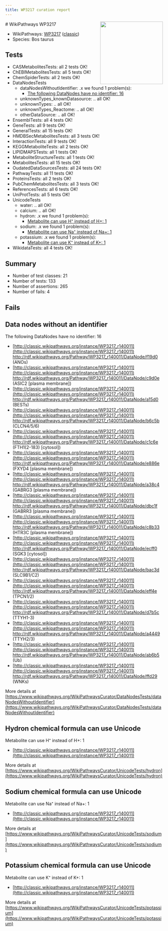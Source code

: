 ```yaml
---
title: WP3217 curation report
---
```


<img style="float: right; width: 200px" src="https://upload.wikimedia.org/wikipedia/commons/thumb/8/83/Wplogo_with_text_500.png/640px-Wplogo_with_text_500.png" />
# WikiPathways WP3217

* WikiPathways: [WP3217](https://wikipathways.org/pathways/WP3217) ([classic](https://classic.wikipathways.org/instance/WP3217))
* Species: Bos taurus
## Tests
* CASMetabolitesTests: all 2 tests OK!
* ChEBIMetabolitesTests: all 5 tests OK!
* ChemSpiderTests: all 2 tests OK!
* DataNodesTests
    * dataNodesWithoutIdentifier: .x we found 1 problem(s):
        * [The following DataNodes have no identifier: 16](#8792c496)
    * unknownTypes_knownDatasource: .. all OK!
    * unknownTypes: .. all OK!
    * unknownTypes_Reactome: .. all OK!
    * otherDataSource: .. all OK!
* EnsemblTests: all 4 tests OK!
* GeneTests: all 9 tests OK!
* GeneralTests: all 15 tests OK!
* HMDBSecMetabolitesTests: all 3 tests OK!
* InteractionTests: all 9 tests OK!
* KEGGMetaboliteTests: all 2 tests OK!
* LIPIDMAPSTests: all 1 tests OK!
* MetaboliteStructureTests: all 1 tests OK!
* MetabolitesTests: all 15 tests OK!
* OudatedDataSourcesTests: all 24 tests OK!
* PathwayTests: all 11 tests OK!
* ProteinsTests: all 2 tests OK!
* PubChemMetabolitesTests: all 3 tests OK!
* ReferencesTests: all 6 tests OK!
* UniProtTests: all 5 tests OK!
* UnicodeTests
    * water: .. all OK!
    * calcium: .. all OK!
    * hydron: .x we found 1 problem(s):
        * [Metabolite can use H⁺ instead of H+: 1](#484bab84)
    * sodium: .x we found 1 problem(s):
        * [Metabolite can use Na⁺ instead of Na+: 1](#2cc83479)
    * potassium: .x we found 1 problem(s):
        * [Metabolite can use K⁺ instead of K+: 1](#6cc0da79)
* WikidataTests: all 4 tests OK!


## Summary

* Number of test classes: 21
* Number of tests: 133
* Number of assertions: 265
* Number of fails: 4

## Fails

<a name="8792c496" />

## Data nodes without an identifier

The following DataNodes have no identifier: 16

* [http://classic.wikipathways.org/instance/WP3217_r140011](http://classic.wikipathways.org/instance/WP3217_r140011) http://rdf.wikipathways.org/Pathway/WP3217_r140011/DataNode/f19d0 (ANOs)
* [http://classic.wikipathways.org/instance/WP3217_r140011](http://classic.wikipathways.org/instance/WP3217_r140011) http://rdf.wikipathways.org/Pathway/WP3217_r140011/DataNode/c9d0e (ASIC2 [plasma
membrane])
* [http://classic.wikipathways.org/instance/WP3217_r140011](http://classic.wikipathways.org/instance/WP3217_r140011) http://rdf.wikipathways.org/Pathway/WP3217_r140011/DataNode/a15d0 (BESTs)
* [http://classic.wikipathways.org/instance/WP3217_r140011](http://classic.wikipathways.org/instance/WP3217_r140011) http://rdf.wikipathways.org/Pathway/WP3217_r140011/DataNode/b6c5b (CLCN4/5/6)
* [http://classic.wikipathways.org/instance/WP3217_r140011](http://classic.wikipathways.org/instance/WP3217_r140011) http://rdf.wikipathways.org/Pathway/WP3217_r140011/DataNode/c1c6e (FTH1(2-183)
[cytosol])
* [http://classic.wikipathways.org/instance/WP3217_r140011](http://classic.wikipathways.org/instance/WP3217_r140011) http://rdf.wikipathways.org/Pathway/WP3217_r140011/DataNode/e886e (FXYD4 [plasma
membrane])
* [http://classic.wikipathways.org/instance/WP3217_r140011](http://classic.wikipathways.org/instance/WP3217_r140011) http://rdf.wikipathways.org/Pathway/WP3217_r140011/DataNode/a38c4 (GABRG3 [plasma
membrane])
* [http://classic.wikipathways.org/instance/WP3217_r140011](http://classic.wikipathways.org/instance/WP3217_r140011) http://rdf.wikipathways.org/Pathway/WP3217_r140011/DataNode/dbc1f (GABRR3 [plasma
membrane])
* [http://classic.wikipathways.org/instance/WP3217_r140011](http://classic.wikipathways.org/instance/WP3217_r140011) http://rdf.wikipathways.org/Pathway/WP3217_r140011/DataNode/c8b33 (HTR3C [plasma
membrane])
* [http://classic.wikipathways.org/instance/WP3217_r140011](http://classic.wikipathways.org/instance/WP3217_r140011) http://rdf.wikipathways.org/Pathway/WP3217_r140011/DataNode/ecff0 (SGK3 [cytosol])
* [http://classic.wikipathways.org/instance/WP3217_r140011](http://classic.wikipathways.org/instance/WP3217_r140011) http://rdf.wikipathways.org/Pathway/WP3217_r140011/DataNode/bac3d (SLC9B1/C2)
* [http://classic.wikipathways.org/instance/WP3217_r140011](http://classic.wikipathways.org/instance/WP3217_r140011) http://rdf.wikipathways.org/Pathway/WP3217_r140011/DataNode/eff4e (TPCN1/2)
* [http://classic.wikipathways.org/instance/WP3217_r140011](http://classic.wikipathways.org/instance/WP3217_r140011) http://rdf.wikipathways.org/Pathway/WP3217_r140011/DataNode/d7b5c (TTYH1-3)
* [http://classic.wikipathways.org/instance/WP3217_r140011](http://classic.wikipathways.org/instance/WP3217_r140011) http://rdf.wikipathways.org/Pathway/WP3217_r140011/DataNode/a4449 (TTYH2/3)
* [http://classic.wikipathways.org/instance/WP3217_r140011](http://classic.wikipathways.org/instance/WP3217_r140011) http://rdf.wikipathways.org/Pathway/WP3217_r140011/DataNode/ab6b5 (Ub)
* [http://classic.wikipathways.org/instance/WP3217_r140011](http://classic.wikipathways.org/instance/WP3217_r140011) http://rdf.wikipathways.org/Pathway/WP3217_r140011/DataNode/ffd29 (WNKs)


More details at [https://www.wikipathways.org/WikiPathwaysCurator/DataNodesTests/dataNodesWithoutIdentifier](https://www.wikipathways.org/WikiPathwaysCurator/DataNodesTests/dataNodesWithoutIdentifier)

<a name="484bab84" />

## Hydron chemical formula can use Unicode

Metabolite can use H⁺ instead of H+: 1

* [http://classic.wikipathways.org/instance/WP3217_r140011](http://classic.wikipathways.org/instance/WP3217_r140011)


More details at [https://www.wikipathways.org/WikiPathwaysCurator/UnicodeTests/hydron](https://www.wikipathways.org/WikiPathwaysCurator/UnicodeTests/hydron)

<a name="2cc83479" />

## Sodium chemical formula can use Unicode

Metabolite can use Na⁺ instead of Na+: 1

* [http://classic.wikipathways.org/instance/WP3217_r140011](http://classic.wikipathways.org/instance/WP3217_r140011)


More details at [https://www.wikipathways.org/WikiPathwaysCurator/UnicodeTests/sodium](https://www.wikipathways.org/WikiPathwaysCurator/UnicodeTests/sodium)

<a name="6cc0da79" />

## Potassium chemical formula can use Unicode

Metabolite can use K⁺ instead of K+: 1

* [http://classic.wikipathways.org/instance/WP3217_r140011](http://classic.wikipathways.org/instance/WP3217_r140011)


More details at [https://www.wikipathways.org/WikiPathwaysCurator/UnicodeTests/potassium](https://www.wikipathways.org/WikiPathwaysCurator/UnicodeTests/potassium)

